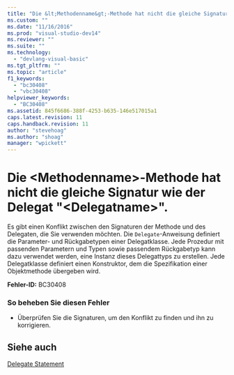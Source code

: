 ```yaml
---
title: "Die &lt;Methodenname&gt;-Methode hat nicht die gleiche Signatur wie der Delegat &quot;&lt;Delegatname&gt;&quot;. | Microsoft Docs"
ms.custom: ""
ms.date: "11/16/2016"
ms.prod: "visual-studio-dev14"
ms.reviewer: ""
ms.suite: ""
ms.technology: 
  - "devlang-visual-basic"
ms.tgt_pltfrm: ""
ms.topic: "article"
f1_keywords: 
  - "bc30408"
  - "vbc30408"
helpviewer_keywords: 
  - "BC30408"
ms.assetid: 845f6686-388f-4253-b635-146e517015a1
caps.latest.revision: 11
caps.handback.revision: 11
author: "stevehoag"
ms.author: "shoag"
manager: "wpickett"
---
```

# Die &lt;Methodenname&gt;-Methode hat nicht die gleiche Signatur wie der Delegat &quot;&lt;Delegatname&gt;&quot;.
Es gibt einen Konflikt zwischen den Signaturen der Methode und des Delegaten, die Sie verwenden möchten. Die `Delegate`\-Anweisung definiert die Parameter\- und Rückgabetypen einer Delegatklasse. Jede Prozedur mit passenden Parametern und Typen sowie passendem Rückgabetyp kann dazu verwendet werden, eine Instanz dieses Delegattyps zu erstellen. Jede Delegatklasse definiert einen Konstruktor, dem die Spezifikation einer Objektmethode übergeben wird.  
  
 **Fehler\-ID:** BC30408  
  
### So beheben Sie diesen Fehler  
  
-   Überprüfen Sie die Signaturen, um den Konflikt zu finden und ihn zu korrigieren.  
  
## Siehe auch  
 [Delegate Statement](../../visual-basic/language-reference/statements/delegate-statement.md)